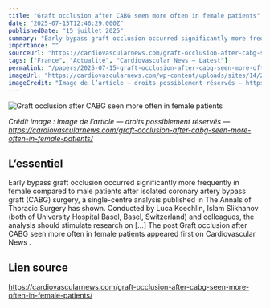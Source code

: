 ```yaml
---
title: "Graft occlusion after CABG seen more often in female patients"
date: "2025-07-15T12:46:29.000Z"
publishedDate: "15 juillet 2025"
summary: "Early bypass graft occlusion occurred significantly more frequently in female compared to male patients after isolated coronary artery bypass graft (CABG) surgery, a single-centre analysis published in The Annals of Thoracic Surgery has shown. Conducted by Luca Koechlin, Islam Slikhanov (both of University Hospital Basel, Basel, Switzerland) and colleagues, the analysis should stimulate research on [&#8230;] The post Graft occlusion after CABG seen more often in female patients appeared first on Cardiovascular News ."
importance: ""
sourceUrl: "https://cardiovascularnews.com/graft-occlusion-after-cabg-seen-more-often-in-female-patients/"
tags: ["France", "Actualité", "Cardiovascular News — Latest"]
permalink: "/papers/2025-07-15-graft-occlusion-after-cabg-seen-more-often-in-female-patients"
imageUrl: "https://cardiovascularnews.com/wp-content/uploads/sites/14/2023/05/AdobeStock_190541363.jpeg"
imageCredit: "Image de l’article — droits possiblement réservés — https://cardiovascularnews.com/graft-occlusion-after-cabg-seen-more-often-in-female-patients/"
---
```


![Graft occlusion after CABG seen more often in female patients](https://cardiovascularnews.com/wp-content/uploads/sites/14/2023/05/AdobeStock_190541363.jpeg)

*Crédit image : Image de l’article — droits possiblement réservés — https://cardiovascularnews.com/graft-occlusion-after-cabg-seen-more-often-in-female-patients/*

## L’essentiel

Early bypass graft occlusion occurred significantly more frequently in female compared to male patients after isolated coronary artery bypass graft (CABG) surgery, a single-centre analysis published in The Annals of Thoracic Surgery has shown. Conducted by Luca Koechlin, Islam Slikhanov (both of University Hospital Basel, Basel, Switzerland) and colleagues, the analysis should stimulate research on [&#8230;] The post Graft occlusion after CABG seen more often in female patients appeared first on Cardiovascular News .

## Lien source

https://cardiovascularnews.com/graft-occlusion-after-cabg-seen-more-often-in-female-patients/

